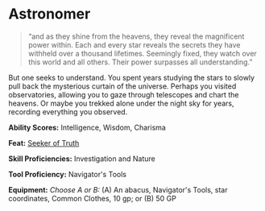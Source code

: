 # Astronomer

> “and as they shine from the heavens, they reveal the magnificent power within. Each and every star reveals the secrets they have withheld over a thousand lifetimes. Seemingly fixed, they watch over this world and all others. Their power surpasses all understanding.”

But one seeks to understand. You spent years studying the stars to slowly pull back the mysterious curtain of the universe. Perhaps you visited observatories, allowing you to gaze through telescopes and chart the heavens. Or maybe you trekked alone under the night sky for years, recording everything you observed. 

**Ability Scores:** Intelligence, Wisdom, Charisma

**Feat:** [Seeker of Truth](/Feats/SeekerOfTruth.md)

**Skill Proficiencies:** Investigation and Nature

**Tool Proficiency:** Navigator's Tools

**Equipment:** *Choose A or B:* (A) An abacus, Navigator's Tools, star coordinates, Common Clothes, 10 gp; or (B) 50 GP